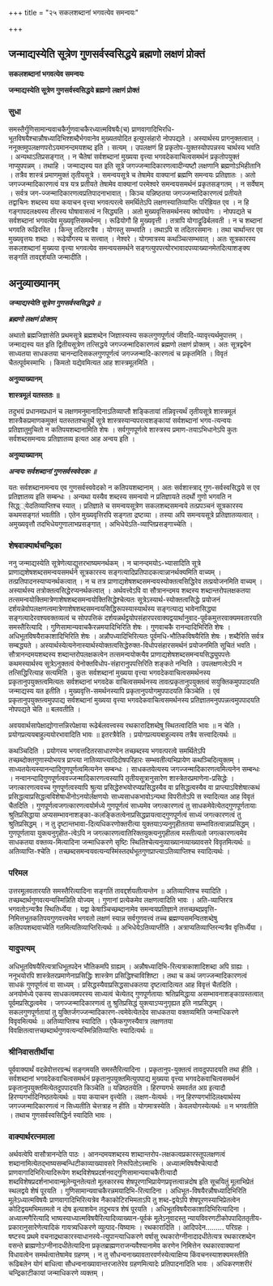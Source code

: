 +++
title = "२५ सकलशब्दानां भगवत्येव समन्वयः"

+++


## जन्माद्यस्येति सूत्रेण गुणसर्वस्वसिद्धये ब्रह्मणो लक्षणं प्रोक्तं

**सकलशब्दानां भगवत्येव समन्वयः**

**जन्माद्यस्येति सूत्रेण गुणसर्वस्वसिद्धये ब्रह्मणो लक्षणं प्रोक्तं**

### **सुधा**

समस्तैर्गुणिसामान्यवाचकैर्गुणवाचकैरध्यात्मविषयैः(च) प्राणवागादिभिरधि-भूतविषयैश्चान्नौषध्यादिभिश्शब्दैर्भगवानेव मुख्यतयोदित इत्युपसंहारो नोपपद्यते । अस्यार्थस्य प्रागनुक्तत्वात् । ननूक्तमुपलक्षणपरोऽयमानन्दमयशब्द इति । सत्यम् । उपलक्षणं हि प्रकृतोप-युक्तस्योपपन्नस्य चार्थस्य भवति । अन्यथाऽतिप्रसङ्गात् । न चैतेषां सर्वशब्दानां मुख्यया वृत्त्या भगवदेकवाचित्वसमर्थनं प्रकृतोपयुक्तं नाप्युपपन्नम् । तथाहि । जन्माद्यस्य यत इति सूत्रे जगज्जन्मादिकारणत्वादीन्यष्टौ लक्षणानि ब्रह्मणोऽभिहीतानि । तत्रैव शास्त्रं प्रमाणमुक्तं तृतीयसूत्रे । समन्वयसूत्रे च तेषामेव वाक्यानां ब्रह्मणि समन्वयः प्रतिज्ञातः । अतो जगज्जन्मादिकारणत्वं यत्र यत्र प्रतीयते तेषामेव वाक्यानां परमेश्वरे समन्वयसमर्थनं प्रकृतसङ्गतम् । न सर्वेषाम् । सर्वत्र जग-ज्जन्मादिकारणत्वप्रतिपादनाभावात् । किञ्च यन्निष्ठतया जगज्जन्मादिकारणत्वं प्रतीयते तद्वाचिनः शब्दस्य यया कयाचन वृत्त्या भगवत्परत्वे समर्थितेऽपि लक्षणस्यातिव्याप्तिः परिह्रियत एव । न हि गङ्गापदलक्ष्यस्य तीरस्य घोषावासत्वं न सिद्ध्यति । अतो मुख्यवृत्तिसमर्थनस्य क्वोपयोगः । नोपपद्यते च सर्वशब्दानां भगवत्येव मुख्यवृत्तिसमर्थनम् । रूढियोगौ हि मुख्यवृत्ती । तत्रापि योगाद्रूढिर्बलवती । न च शब्दानां भगवति रूढिरस्ति । किन्तु तदितरत्रैव । योगस्तु सम्भवति । तथाऽपि स तदितरसमानः । तथा चार्थान्तर एव मुख्यवृत्तयः शब्दाः । रूढेर्योगस्य च सत्त्वात् । नेश्वरे । योगमात्रस्य कथञ्चित्सम्भवात् । अतः सूत्रकारस्य सकलशब्दानां मुख्यया वृत्त्या भगवत्येव समन्वयसमर्थने सङ्गत्युपपत्त्योरभावादपव्याख्यानमेतदित्याशङ्क्य सङ्गतिं तावद्दर्शयति जन्मादीति ।

## **अनुव्याख्यानम्**

***जन्माद्यस्येति सूत्रेण गुणसर्वस्वसिद्धये ॥***

***ब्रह्मणो लक्षणं प्रोक्तम्***

अथातो ब्रह्मजिज्ञासेति प्रथमसूत्रे ब्रह्मशब्देन जिज्ञास्यस्य सकलगुणपूर्णत्वं जीवादि-व्यावृत्त्यर्थमुपात्तम् । जन्माद्यस्य यत इति द्वितीयसूत्रेण तत्सिद्धये जगज्जन्मादिकारणत्वं ब्रह्मणो लक्षणं प्रोक्तम् । अतः सूत्रद्वयेन साध्यतया साधकतया चानन्दादिसकलगुणपूर्णत्वं जगज्जन्मादि-कारणत्वं च प्रकृतमिति । विवृतं चैतत्पूर्वमस्माभिः । किमतो यद्येवमित्यत आह शास्त्रमूलमिति ।

**अनुव्याख्यानम्**

**शास्त्रमूलं यतस्ततः ॥**

तदुभयं प्रधानमप्रधानं च लक्षणमनुमानादिनाऽतिव्याप्तौ शङ्कितायां तन्निवृत्त्यर्थं तृतीयसूत्रे शास्त्रमूलं शास्त्रैकप्रमाणकमुक्तं यतस्ततश्चतुर्थे सूत्रे शास्त्रस्यान्यपरत्वशङ्कायां सर्वशब्दानां भगव-त्यन्वयः प्रतिज्ञातुमुचितो न कतिपयशब्दानामिति शेषः । सर्वगुणपूर्णत्वे शास्त्रस्य प्रमाण-तयाऽभिधानेऽपि कुतः सर्वशब्दसमन्वयः प्रतिज्ञातव्य इत्यत आह अन्वय इति ।

**अनुव्याख्यानम्**

***अन्वयः सर्वशब्दानां गुणसर्वस्ववेदकः ॥***

यतः सर्वशब्दानामन्वय एव गुणसर्वस्ववेदको न कतिपयशब्दानाम् । अतः सर्वशास्त्राद् गुण-सर्वस्वसिद्धये स एव प्रतिज्ञातव्य इति सम्बन्धः । अन्यथा यस्यैव शब्दस्य समन्वयो न प्रतिज्ञायते तदर्थो गुणो भगवति न सिद्ध््येदतिव्याप्तिश्च स्यात् । प्रतिज्ञाते च समन्वयसूत्रेण सकलशब्दसमन्वये तत्प्रपञ्चनं सूत्रकारस्य कथमसङ्गतं भवतीति । एतेन मुख्यवृत्तिरपि सङ्गता द्रष्टव्या । तस्या अपि समन्वयसूत्रे प्रतिज्ञातव्यत्वात् । अमुख्यवृत्तौ तदभिधेयगुणालाभप्रसङ्गात् । अभिधेयेऽति-व्याप्तिप्रसङ्गाच्चेति ।

### **शेषवाक्यार्थचन्द्रिका**

ननु जन्माद्यस्येति सूत्रेणेत्याद्युत्तरभाष्यमनर्थकम् । न चानन्दमयोऽ-भ्यासादिति सूत्रे प्राणाद्यशेषशब्दसमन्वयसमर्थने सूत्रकारस्य सङ्गत्यादिप्रतिपादकत्वान्नानर्थक्यमिति वाच्यम् । तत्प्रतिपादनस्याप्यनर्थकत्वात् । न च तत्र प्राणाद्यशेषशब्दसमन्वयस्योक्तत्वसिद्धिरेव तत्प्रयोजनमिति वाच्यम् । अस्यार्थस्य तत्रोक्तत्वसिद्धेरप्यनर्थकत्वात् । अर्थवत्त्वेऽपि वा सौत्रानन्दमय शब्दस्य शब्दान्तरोपलक्षकतया तत्समन्वयोक्तिमात्रेणाशेषशब्दसमन्वयोक्तिसिद्धेश्चेत्यतः सूत्रेऽस्यार्थ-स्योक्तत्वसिद्धेः प्रयोजनं दर्शयन्नेवोपलक्षणत्वमात्रेणाशेषशब्दसमन्वयसिद्धिरूपस्यास्यार्थस्य सङ्गत्याद्य भावेनासिद्ध्या सङ्गत्यादेरवश्यवक्तव्यत्वं च सोपपत्तिकं दर्शयन्नर्थद्वयोपसंहारपरवाक्यद्वयार्थानुवाद-पूर्वकमुत्तरवाक्यमवतारयति समस्तैरित्यादि । गुणिसामान्यवाचकैरन्नमयादिभिरिति शेषः । गुणवाचकै रानन्दादिभिरिति शेषः । अधिभूतविषयैराकाशादिभिरिति शेषः । अन्नौपध्यादिभिरित्यतः पूर्वमधि-भौतिकविषयैरिति शेषः । शब्दैरिति सर्वत्र सम्बद्ध्यते । अस्यार्थस्येत्यनेनास्यार्थस्योक्तत्वसिद्धेरुक्त-विधोपसंहारसमर्थनं प्रयोजनमिति सूचितं भवति । सौत्रानन्दमयशब्दस्य शब्दान्तरोपलक्षकत्वेन तत्समन्वयोक्त्यैव प्राणाद्यशेषशब्दसमन्वयसिद्ध्युपपत्तेः कथमस्यार्थस्य सूत्रेऽनुक्तत्वं येनोक्तविधोप-संहारानुपपत्तिरिति शङ्कते नन्विति । उपलक्षणत्वेऽपि न तत्सिद्धिरित्याह सत्यमिति । कुतः सर्वशब्दानां मुख्यया वृत्त्या भगवदेकवाचित्वसमर्थनस्य प्रकृतानुपयुक्तत्वमित्यतः सर्वशब्दानां भगवदेक वाचित्वसमर्थनस्य तावत्प्रकृतानुपयुक्तत्वं सयुक्तिकमुपपादयति जन्माद्यस्य यत इतीति । मुख्यवृत्ति-समर्थनस्यापि प्रकृतानुपयोगमुपपादयति किञ्चेति । एवं प्रकृतानुपयुक्तत्वमुपपाद्य सर्वशब्दानां मुख्यया वृत्त्या भगवदेकवाचित्वसमर्थनस्य प्रतिज्ञातमनुपपन्नत्वमुपपादयति नोपपद्यते चेति ॥ बलवतीति ।

अवयवार्थसापेक्षाद्योगात्तन्निरपेक्षाया रूढेर्बलवत्त्वस्य रथकारादिशब्देषु स्थितत्वादिति भावः ॥ न चेति । प्रयोगप्रत्ययबाहुल्ययोरभावादिति भावः ॥ इतरत्रैवेति । प्रयोगप्रत्ययबाहुल्यस्य तत्रैव सत्त्वादित्यर्थः ॥

कथञ्चिदिति । प्रयोगस्य भगवत्तदितरसाधारण्येन तच्छब्दस्य भगवत्परत्वे समर्थितेऽपि तच्छब्दोक्तगुणास्योभयत्र प्राप्त्या नातिव्याप्त्यादिदोषपरिहारः सम्भवतीत्यभिप्रायेण कथञ्चिदित्युक्तम् । साध्यतयेत्यस्यानन्दादिगुणपूर्णत्वमित्यनेन सम्बन्धः । साधकतयेत्यस्य जगज्जन्मादिकारणत्वमित्यनेन सम्बन्धः । नन्वानन्दादिगुणपूर्णत्ववज्जन्मादिकारणत्वस्यापि तृतीयसूत्रानुसारेण शास्त्रेतरप्रमाणेना-प्रसिद्धेः । जगत्कारणत्ववच्च गुणपूर्णत्वस्यापि श्रुत्या प्रसिद्धेरुभयोरप्यप्रसिद्धस्यैव वा प्रसिद्धत्वस्यैव वा प्राप्त्याऽविशेषात्कथं प्रसिद्धत्वाप्रसिद्धत्वविशेषाधीनोऽनयोर्लक्षणयोः साध्यसाधकभावोऽन्यथा विपरीतोऽपि स स्यादित्यत आह विवृतं चैतदिति । गुणपूर्णत्वजगत्कारणत्वयोर्मध्ये गुणपूर्णत्वं साध्यमेव जगत्कारणत्वं तु साधकमेवेत्येतद्गुणपूर्णतायाः श्रुतिप्रसिद्धाया अप्यसम्भावनाशङ्का-कलङ्कितत्वेनाप्रसिद्धप्रायत्वाद्गुणपूर्णत्वं साध्यं जगत्कारणत्वं तु श्रुतिप्रसिद्धम् । न तु दृष्टान्तभावा-दित्यधिकरणोक्तरीत्या युक्तयाऽप्यनुगृहीततया सम्भावितत्वान्नाप्रसिद्धम् । गुणपूर्णताया युक्त्यनुगृहीत-त्वेऽपि न जगत्कारणत्वातिरिक्तयुक्त्यनुगृहीतत्व मस्तीत्यतो जगत्कारणत्वमेव साधकतया वक्तव्य-मित्यादिना जन्माधिकरणे सृष्टिः स्थितिश्चेत्यनुव्याख्यानव्याख्यावसरे विवृतमित्यर्थः ॥ अतिव्याप्ति-श्चेति । तच्छब्दसमन्वयवत्यन्यस्मिंस्तदर्थभूतगुणप्राप्त्याऽतिव्याप्तिश्च स्यादित्यर्थः ।

### **परिमल**

उत्तरमूलवतारयति समस्तैरित्यादिना सङ्गतिं तावद्दर्शयतीत्यन्तेन ॥ अतिव्याप्तिश्च स्यादिति । तच्छब्दार्थगुणवत्यन्यस्मिन्निति योज्यम् । गुणानां प्रत्येकमेव लक्षणत्वादिति भावः । अति-व्याप्तिरत्र भगवतोऽन्यत्रैव स्थितिर्ध्येया । यद्वा केषाञ्चिच्छब्दानामेव समन्वयप्रतिज्ञाने तत्तच्छब्दप्रवृत्ति-निमित्तभूतकतिपयगुणवत्त्वमेव भगवतो लक्षणं स्यान्न सर्वगुणवत्त्वं तच्च ब्रह्मण्यसमन्वितशब्देषु कतिपयशब्दवाच्येति गतमित्यतिव्याप्तिरित्यर्थः ॥ अभिधेयेऽतिव्याप्तीति । अत्राप्यतिव्याप्तिरन्यत्रैव वृत्तिर्ध्येया ।

### **यादुपत्यम्**

अधिभूतविषयैरित्यत्राधिभूतपदेन भौतिकमपि ग्राह्यम् । अन्नौषध्यादिभि-रित्यत्राकाशादिशब्दा अपि ग्राह्यः । ननूभयोरपि शास्त्रेतरप्रमाणेनाप्रसिद्धिः शास्त्रेण प्रसिद्धिश्चाविशिष्टा । तथा च कथं जगज्जन्मादिकारणत्वं साधकं गुणपूर्णत्वं वा साध्यम् । प्रसिद्धस्यैवाप्रसिद्धसाधकतया दृष्टत्वादित्यत आह विवृत्तं चैतदिति । अनयोर्मध्ये एकस्य साधकत्वमपरस्य साध्यत्वं चेत्येतद् गुणपूर्णतायाः श्रतिप्रमिद्धाया असम्भावनाशङ्काग्रस्तत्वात् पूर्वमप्रसिद्धत्वमेव । जगज्जन्मादिकारणत्वं तु श्रुतिप्रसिद्धं युक्त्याऽप्यनुगृह्यत इति नाप्रसिद्धम् । सकलगुणपूर्णतायां तु युक्तिर्जगज्जन्मादिकारण-त्वमेवेत्येतदेव साधकतया वक्तव्यमिति जन्माधिकरणे विवृवमित्यर्थः ॥ अतिव्याप्तिश्च स्यादिति । एकैकगुणस्यैवात्र लक्षणतया विवक्षितत्वात्तच्छब्दार्थगुणवत्यन्यस्मिन्नितिव्याप्तिः स्यादित्यर्थः ॥

### **श्रीनिवासतीर्थीया**

पूर्ववाक्यार्थं वदन्नेवोत्तरग्रन्थं सङ्गमयति समस्तैरित्यादिना । प्रकृतानुप-युक्तत्वं तावदुपपादयति तथा हीति । सर्वशब्दानां भगवदेकवाचित्वसमर्थनं प्रकृतानुपयुक्तमित्युपपाद्य मुख्यया वृत्त्या भगवदेकवाचित्वसमर्थनं प्रकृतानुपयुक्तमित्येतदुपपादयति किञ्चेति ॥ यन्निष्ठतयेति । हिरण्यगर्भः समवर्तत अग्र इत्यादौ हिरण्यगर्भादिनिष्ठतयेत्यर्थः ॥ यया कयाचन वृत्त्येति । लक्षण-येत्यर्थः । ननु हिरण्यगर्भादिलक्ष्यार्थस्य जगज्जन्मादिकारणत्वं न सिध्यतीति चेत्तत्राह न हीति ॥ योगमात्रस्येति । केवलयोगस्येत्यर्थः ॥ न भगवतीति । तथाच गुणसर्वस्वसिद्धिर्न स्यादिति भावः ।

### **वाक्यार्थरत्नमाला**

अर्थवत्वेपि वासौत्रानन्देति पाठः । आनन्दमयशब्दस्य शाब्दान्तरोप-लक्षकत्वप्रकारस्तूपलक्षणत्वं शब्दानामित्येतद्भाष्यसम्बन्धिटीकाव्याख्यावसरे निरूपितोऽस्माभिः । अध्यात्मविषयैश्चेत्यादौ प्राणवागादिभिरित्यादिरूपेण शब्दविशेषप्रदर्शनवद्गुणिसामान्यवाचकैरीत्यादौ शब्दविशेषप्रदर्शनाभावान्मूलेन्यूनतेत्यतो मूलकारस्य शेषपूरणाभिप्रायेणप्रवृत्तत्वान्नदोष इति सूचयितुं मूलाभिप्रेतं स्थलद्वये शेषं पूरयति । गुणिसामान्यवाचकैरन्नमयादिभि-रित्यादिना । अधिभूत-विषयैरन्नौषध्यादिभिरिति मूलेऽध्यात्मविषयैः प्राणवागादिभिरित्यत्रेव नैकाकोटिरभिमताऽपि तु शब्द-द्वयेऽपि शेषपूरणस्याभिप्रेतत्वेन कोटिद्वयमभिमतमतो न दोष इत्याशयेन तदुभयत्र शेषं पूरयति । अधिभूतविषयैराकाशादिभिरित्यादिना । अध्यात्मगैरित्यादि भाष्यस्याध्यात्मविषयैरित्यादिव्याख्यान-पूर्वकं मूलेऽनुवादस्तु न्यायविवरणटीकोपपादिततृतीय-प्रकारानुसारेणेत्यादिकं गायत्र्यधिकरणे व्युत्पाद-यिष्यामः । रथकारादिति । आदिपदेन......... परिग्रहः । षष्टस्य प्रथमे वचनाद्रथाकारस्याधानस्ये-त्युपान्त्याधिकरणे वर्षासु रथकारोग्नीनादादधीतेत्यत्र रथकारशब्देन वसन्ते ब्राह्मणोऽग्नीनादधीतेत्यादिना प्रकृतब्राह्मणराजन्यवैश्यानामेव करणेन निमित्तेन रथकारवाक्यानां विधावत्वेन समर्थत्वात्तेषामेव ग्रहणम् । न तु सौधन्वनाख्यावतारवर्णस्येत्याक्षिप्य किंवचनस्याशक्यमस्तीति रूढिबलेन योगं बाधित्वा सौधन्वनाख्यावान्तरजातेरेव ग्रहणमित्यादेः प्रतिपादनादिति भावः । अधिकरणशरीरं चन्द्रिकाटीकायां जन्माधिकरणे व्यक्तम् ।

